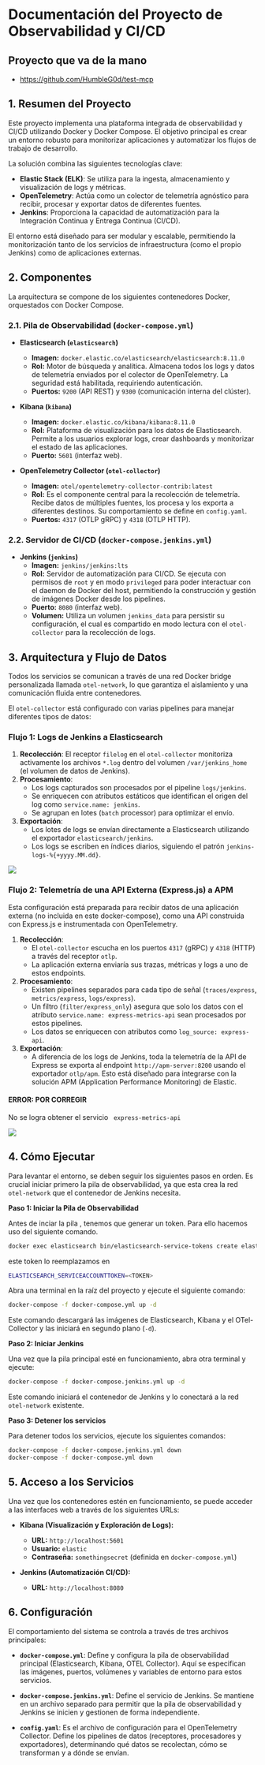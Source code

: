 # Documentación del Proyecto de Observabilidad y CI/CD

## Proyecto que va de la mano
- https://github.com/HumbleG0d/test-mcp

## 1. Resumen del Proyecto

Este proyecto implementa una plataforma integrada de observabilidad y CI/CD utilizando Docker y Docker Compose. El objetivo principal es crear un entorno robusto para monitorizar aplicaciones y automatizar los flujos de trabajo de desarrollo.


La solución combina las siguientes tecnologías clave:

-   **Elastic Stack (ELK)**: Se utiliza para la ingesta, almacenamiento y visualización de logs y métricas.
-   **OpenTelemetry**: Actúa como un colector de telemetría agnóstico para recibir, procesar y exportar datos de diferentes fuentes.
-   **Jenkins**: Proporciona la capacidad de automatización para la Integración Continua y Entrega Continua (CI/CD).

El entorno está diseñado para ser modular y escalable, permitiendo la monitorización tanto de los servicios de infraestructura (como el propio Jenkins) como de aplicaciones externas.

## 2. Componentes

La arquitectura se compone de los siguientes contenedores Docker, orquestados con Docker Compose.

### 2.1. Pila de Observabilidad (`docker-compose.yml`)

-   **Elasticsearch (`elasticsearch`)**
    -   **Imagen:** `docker.elastic.co/elasticsearch/elasticsearch:8.11.0`
    -   **Rol:** Motor de búsqueda y analítica. Almacena todos los logs y datos de telemetría enviados por el colector de OpenTelemetry. La seguridad está habilitada, requiriendo autenticación.
    -   **Puertos:** `9200` (API REST) y `9300` (comunicación interna del clúster).

-   **Kibana (`kibana`)**
    -   **Imagen:** `docker.elastic.co/kibana/kibana:8.11.0`
    -   **Rol:** Plataforma de visualización para los datos de Elasticsearch. Permite a los usuarios explorar logs, crear dashboards y monitorizar el estado de las aplicaciones.
    -   **Puerto:** `5601` (interfaz web).

-   **OpenTelemetry Collector (`otel-collector`)**
    -   **Imagen:** `otel/opentelemetry-collector-contrib:latest`
    -   **Rol:** Es el componente central para la recolección de telemetría. Recibe datos de múltiples fuentes, los procesa y los exporta a diferentes destinos. Su comportamiento se define en `config.yaml`.
    -   **Puertos:** `4317` (OTLP gRPC) y `4318` (OTLP HTTP).

### 2.2. Servidor de CI/CD (`docker-compose.jenkins.yml`)

-   **Jenkins (`jenkins`)**
    -   **Imagen:** `jenkins/jenkins:lts`
    -   **Rol:** Servidor de automatización para CI/CD. Se ejecuta con permisos de `root` y en modo `privileged` para poder interactuar con el daemon de Docker del host, permitiendo la construcción y gestión de imágenes Docker desde los pipelines.
    -   **Puerto:** `8080` (interfaz web).
    -   **Volumen:** Utiliza un volumen `jenkins_data` para persistir su configuración, el cual es compartido en modo lectura con el `otel-collector` para la recolección de logs.

## 3. Arquitectura y Flujo de Datos

Todos los servicios se comunican a través de una red Docker bridge personalizada llamada `otel-network`, lo que garantiza el aislamiento y una comunicación fluida entre contenedores.

El `otel-collector` está configurado con varias pipelines para manejar diferentes tipos de datos:

### Flujo 1: Logs de Jenkins a Elasticsearch

1.  **Recolección**: El receptor `filelog` en el `otel-collector` monitoriza activamente los archivos `*.log` dentro del volumen `/var/jenkins_home` (el volumen de datos de Jenkins).
2.  **Procesamiento**:
    -   Los logs capturados son procesados por el pipeline `logs/jenkins`.
    -   Se enriquecen con atributos estáticos que identifican el origen del log como `service.name: jenkins`.
    -   Se agrupan en lotes (`batch` processor) para optimizar el envío.
3.  **Exportación**:
    -   Los lotes de logs se envían directamente a Elasticsearch utilizando el exportador `elasticsearch/jenkins`.
    -   Los logs se escriben en índices diarios, siguiendo el patrón `jenkins-logs-%{+yyyy.MM.dd}`.

![](https://github.com/HumbleG0d/containers/blob/main/assets/image2.png)

### Flujo 2: Telemetría de una API Externa (Express.js) a APM

Esta configuración está preparada para recibir datos de una aplicación externa (no incluida en este docker-compose), como una API construida con Express.js e instrumentada con OpenTelemetry.

1.  **Recolección**:
    -   El `otel-collector` escucha en los puertos `4317` (gRPC) y `4318` (HTTP) a través del receptor `otlp`.
    -   La aplicación externa enviaría sus trazas, métricas y logs a uno de estos endpoints.
2.  **Procesamiento**:
    -   Existen pipelines separados para cada tipo de señal (`traces/express`, `metrics/express`, `logs/express`).
    -   Un filtro (`filter/express_only`) asegura que solo los datos con el atributo `service.name: express-metrics-api` sean procesados por estos pipelines.
    -   Los datos se enriquecen con atributos como `log_source: express-api`.
3.  **Exportación**:
    -   A diferencia de los logs de Jenkins, toda la telemetría de la API de Express se exporta al endpoint `http://apm-server:8200` usando el exportador `otlp/apm`. Esto está diseñado para integrarse con la solución APM (Application Performance Monitoring) de Elastic.

#### ERROR: POR CORREGIR
 No se logra obtener el servicio ` express-metrics-api` 

 ![](https://github.com/HumbleG0d/containers/blob/main/assets/image1.png)

## 4. Cómo Ejecutar

Para levantar el entorno, se deben seguir los siguientes pasos en orden. Es crucial iniciar primero la pila de observabilidad, ya que esta crea la red `otel-network` que el contenedor de Jenkins necesita.

**Paso 1: Iniciar la Pila de Observabilidad**

Antes de inciar la pila , tenemos que generar un token. Para ello hacemos uso del siguiente comando.

```bash
docker exec elasticsearch bin/elasticsearch-service-tokens create elastic/kibana kibana-token
```
este token lo reemplazamos en 

```bash
ELASTICSEARCH_SERVICEACCOUNTTOKEN=<TOKEN>
```

Abra una terminal en la raíz del proyecto y ejecute el siguiente comando:


```bash
docker-compose -f docker-compose.yml up -d
```


Este comando descargará las imágenes de Elasticsearch, Kibana y el OTel-Collector y las iniciará en segundo plano (`-d`).

**Paso 2: Iniciar Jenkins**

Una vez que la pila principal esté en funcionamiento, abra otra terminal y ejecute:

```bash
docker-compose -f docker-compose.jenkins.yml up -d
```

Este comando iniciará el contenedor de Jenkins y lo conectará a la red `otel-network` existente.

**Paso 3: Detener los servicios**

Para detener todos los servicios, ejecute los siguientes comandos:

```bash
docker-compose -f docker-compose.jenkins.yml down
docker-compose -f docker-compose.yml down
```

## 5. Acceso a los Servicios

Una vez que los contenedores estén en funcionamiento, se puede acceder a las interfaces web a través de los siguientes URLs:

-   **Kibana (Visualización y Exploración de Logs):**
    -   **URL:** `http://localhost:5601`
    -   **Usuario:** `elastic`
    -   **Contraseña:** `somethingsecret` (definida en `docker-compose.yml`)

-   **Jenkins (Automatización CI/CD):**
    -   **URL:** `http://localhost:8080`

## 6. Configuración

El comportamiento del sistema se controla a través de tres archivos principales:

-   **`docker-compose.yml`**: Define y configura la pila de observabilidad principal (Elasticsearch, Kibana, OTEL Collector). Aquí se especifican las imágenes, puertos, volúmenes y variables de entorno para estos servicios.

-   **`docker-compose.jenkins.yml`**: Define el servicio de Jenkins. Se mantiene en un archivo separado para permitir que la pila de observabilidad y Jenkins se inicien y gestionen de forma independiente.

-   **`config.yaml`**: Es el archivo de configuración para el OpenTelemetry Collector. Define los pipelines de datos (receptores, procesadores y exportadores), determinando qué datos se recolectan, cómo se transforman y a dónde se envían.
